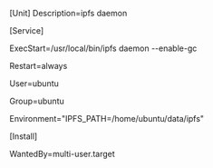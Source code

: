 [Unit]
Description=ipfs daemon

[Service]

ExecStart=/usr/local/bin/ipfs daemon --enable-gc

Restart=always

User=ubuntu

Group=ubuntu

Environment="IPFS_PATH=/home/ubuntu/data/ipfs"

[Install]

WantedBy=multi-user.target

